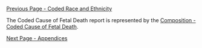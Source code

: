 [Previous Page - Coded Race and Ethnicity](coded_race_and_ethnicity.html)

The Coded Cause of Fetal Death report is represented by the [Composition - Coded Cause of Fetal Death](StructureDefinition-Composition-coded-cause-of-fetal-death.html).

[Next Page - Appendices](appendices.html)